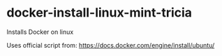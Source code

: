 # docker-install-linux-mint-tricia

Installs Docker on linux

Uses official script from:
https://docs.docker.com/engine/install/ubuntu/